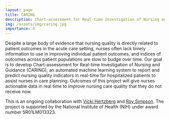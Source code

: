 ```yaml
---
layout: page
title: CARING
description: Chart-assessment for Real-time Investigation of Nursing and Guidance
img: /assets/img/caring.jpg
importance: 4
---
```


Despite a large body of evidence that nursing quality is directly related to patient outcomes in the acute care setting, nurses often lack timely information to use in improving individual patient outcomes, and indices of outcomes across patient populations are slow to budge over time. Our goal is to develop Chart-assessment for Real-time Investigation of Nursing and Guidance (CARING), an automated machine learning system to report and predict nursing quality indicators in real-time for hospitalized patients to assist nurses in care planning. Outcomes of this project will give nurses actionable data in real time to improve nursing care quality that they do not receive now.

This is an ongoing collaboration with [Vicki Hertzberg](https://www.nursing.emory.edu/faculty-staff/vicki-stover-hertzberg) and [Roy Simpson](https://www.nursing.emory.edu/faculty-staff/roy-l-simpson).
The project is supported by the National Institute of Health (NIH) under award number 5R01LM013323.
